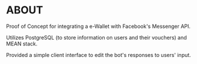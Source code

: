 # ABOUT
Proof of Concept for integrating a e-Wallet with Facebook's Messenger API.

Utilizes PostgreSQL (to store information on users and their vouchers) and MEAN stack.

Provided a simple client interface to edit the bot's responses to users' input.
